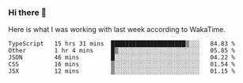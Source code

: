 ### Hi there 👋

Here is what I was working with last week according to WakaTime. 
<!--START_SECTION:waka-->
```text
TypeScript   15 hrs 31 mins  █████████████████████▒░░░   84.83 % 
Other        1 hr 4 mins     █▒░░░░░░░░░░░░░░░░░░░░░░░   05.85 % 
JSON         46 mins         █░░░░░░░░░░░░░░░░░░░░░░░░   04.22 % 
CSS          16 mins         ▒░░░░░░░░░░░░░░░░░░░░░░░░   01.54 % 
JSX          12 mins         ▒░░░░░░░░░░░░░░░░░░░░░░░░   01.15 % 
```
<!--END_SECTION:waka-->

<!--
**keithort/keithort** is a ✨ _special_ ✨ repository because its `README.md` (this file) appears on your GitHub profile.

Here are some ideas to get you started:

- 🔭 I’m currently working on ...
- 🌱 I’m currently learning ...
- 👯 I’m looking to collaborate on ...
- 🤔 I’m looking for help with ...
- 💬 Ask me about ...
- 📫 How to reach me: ...
- 😄 Pronouns: ...
- ⚡ Fun fact: ...
-->

